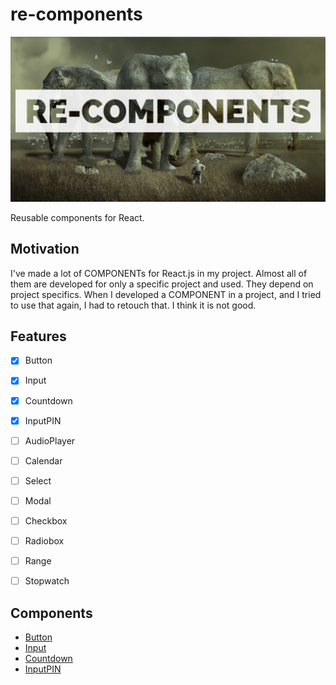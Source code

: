 # re-components

![logo](./doc/logo.png)

Reusable components for React.

## Motivation

I've made a lot of COMPONENTs for React.js in my project. Almost all of them are developed for only a specific project and used. They depend on project specifics. When I developed a COMPONENT in a project, and I tried to use that again, I had to retouch that. I think it is not good. 

## Features
- [x] Button
- [x] Input
- [x] Countdown
- [x] InputPIN
- [ ] AudioPlayer
- [ ] Calendar
- [ ] Select
- [ ] Modal
- [ ] Checkbox
- [ ] Radiobox
- [ ] Range
- [ ] Stopwatch


## Components
- [Button](https://github.com/zynkn/re-components/tree/master/src/components/Button)
- [Input](https://github.com/zynkn/re-components/tree/master/src/components/Input)
- [Countdown](https://github.com/zynkn/re-components/tree/master/src/components/Countdown)
- [InputPIN](https://github.com/zynkn/re-components/tree/master/src/components/InputPIN)
